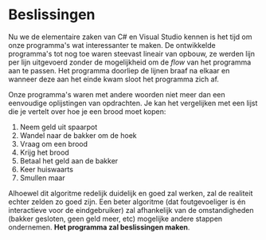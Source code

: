 # Beslissingen
Nu we de elementaire zaken van C# en Visual Studio kennen is het tijd om onze programma's wat interessanter te maken. De ontwikkelde programma's tot nog toe waren steevast lineair van opbouw, ze werden lijn per lijn uitgevoerd zonder de mogelijkheid om de *flow* van het programma aan te passen. Het programma doorliep de lijnen braaf na elkaar en wanneer deze aan het einde kwam sloot het programma zich af.

Onze programma's waren met andere woorden niet meer dan een eenvoudige oplijstingen van opdrachten. Je kan het vergelijken met een lijst die je vertelt over hoe je een brood moet kopen:
1. Neem geld uit spaarpot
2. Wandel naar de bakker om de hoek
3. Vraag om een brood
4. Krijg het brood
5. Betaal het geld aan de bakker
6. Keer huiswaarts
7. Smullen maar


Alhoewel dit algoritme redelijk duidelijk en goed zal werken, zal de realiteit echter zelden zo goed zijn. Een beter algoritme (dat foutgevoeliger is én interactieve voor de eindgebruiker) zal afhankelijk van de omstandigheden (bakker gesloten, geen geld meer, etc) mogelijke andere stappen ondernemen. **Het programma zal beslissingen maken**.


